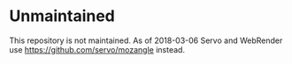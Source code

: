 # Unmaintained

This repository is not maintained.
As of 2018-03-06 Servo and WebRender use https://github.com/servo/mozangle instead.
